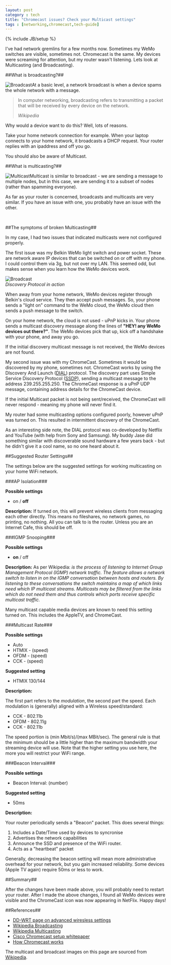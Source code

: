 ```yaml
---
layout: post
category : tech
title: "Chromecast issues? Check your Multicast settings"
tags : [networking,chromecast,tech-guide]
---
```

{% include JB/setup %}

I've had network gremlins for a few months now. Sometimes my WeMo switches are visible, sometimes not. Chromecast is the same. My devices were screaming for attention, but my router wasn't listening. Lets look at Multicasting (and Broadcasting).

<!--more-->

##What is broadcasting?##

<img class="img-thumbnail inline textwrap-left" src="{{ site.url }}/assets/images/broadcast.png" alt="Broadcast" />At a basic level, a network broadcast is when a device spams the whole network with a message.

<blockquote>
  <p>In computer networking, broadcasting refers to transmitting a packet that will be received by every device on the network.</p>
  <footer><cite title="Source Title">Wikipedia</cite></footer>
</blockquote>

Why would a device want to do this? Well, lots of reasons.

Take your home network connection for example. When your laptop connects to your home network, it broadcasts a DHCP request. Your router replies with an ipaddress and off you go.

You should also be aware of Multicast.


##What is multicasting?##

<img class="img-thumbnail inline textwrap-left" src="{{ site.url }}/assets/images/multicast.png" alt="Multicast" />Multicast is similar to broadcast - we are sending a message to multiple nodes, but in this case, we are sending it to a subset of nodes (rather than spamming everyone).

As far as your router is concerned, broadcasts and multicasts are very similar. If you have an issue with one, you probably have an issue with the other.

<br />

##The symptoms of broken Multicasting##

In my case, I had two issues that indicated multicasts were not configured properly.

The first issue was my Belkin WeMo light switch and power socket. These are network aware IP devices that can be switched on or off with my phone. I could control them via 3g, but not over my LAN. This seemed odd, but makes sense when you learn how the WeMo devices work.

<div class="img-thumbnail inline textwrap-left" style="margin-right:30px;"><img src="{{ site.url }}/assets/images/cloud.jpg" alt="Broadcast" /><br /><i>Discovery Protocol in action</i></div>

When away from your home network, WeMo devices register through Belkin's cloud service. They then accept push messages. So, your phone sends a "light on" command to the WeMo cloud, the WeMo cloud then sends a push message to the switch.

On your home network, the cloud is not used - uPnP kicks in. Your phone sends a multicast discovery message along the lines of **"HEY! any WeMo devices out there?"**. The WeMo devices pick that up,  kick off a handshake with your phone, and away you go.

If the initial discovery multicast message is not received, the WeMo devices are not found.

My second issue was with my ChromeCast. Sometimes it would be discovered by my phone, sometimes not. ChromeCast works by using the DIscovery And Launch ([DIAL](http://en.wikipedia.org/wiki/DIscovery_And_Launch)) protocol. The discovery part uses Simple Service Discovery Protocol ([SSDP](http://en.wikipedia.org/wiki/Simple_Service_Discovery_Protocol)), sending a multicast message to the address 239.255.255.250. The ChromeCast response is a uPnP UDP message, containing address details for the ChromeCast device.

If the initial Multicast packet is not being sent/received, the ChromeCast will never respond - meaning my phone will never find it.

My router had some multicasting options configured poorly, however uPnP was turned on. This resulted in intermittent discovery of the ChromeCast.

As an interesting side note, the DIAL protocol was co-developed by Netflix and YouTube (with help from Sony and Samsung). My buddy Jase did something similar with discoverable sound hardware a few years back - but he didn't give it a cool name, so no one heard about it.

##Suggested Router Settings##

The settings below are the suggested settings for working multicasting on your home WiFi network.

###AP Isolation###

**Possible settings**

- on / **off**

**Description:** If turned on, this will prevent wireless clients from messaging each other directly. This means no fileshares, no network games, no printing, no nothing. All you can talk to is the router. Unless you are an Internet Cafe, this should be off.

###IGMP Snooping###

**Possible settings**

- **on** / off

**Description:** As per Wikipedia: *is the process of listening to Internet Group Management Protocol (IGMP) network traffic. The feature allows a network switch to listen in on the IGMP conversation between hosts and routers. By listening to these conversations the switch maintains a map of which links need which IP multicast streams. Multicasts may be filtered from the links which do not need them and thus controls which ports receive specific multicast traffic.*

Many multicast capable media devices are known to need this setting turned on. This includes the AppleTV, and ChromeCast.

###Multicast Rate###

**Possible settings**

- Auto
- HTMIX - (speed)
- OFDM - (speed)
- CCK - (speed)

**Suggested setting**

- HTMIX 130/144

**Description:**

The first part refers to the *modulation*, the second part the speed. Each modulation is (generally) aligned with a Wireless speed/standard:

- CCK - 802.11b
- OFDM - 802.11g
- CCK - 802.11b

The speed portion is (min Mbit/s)/(max MBit/sec). The general rule is that the minimum should be a little higher than the maximum bandwidth your streaming device will use. Note that the higher setting you use here, the more you will restrict your WiFi range.

###Beacon Interval###

**Possible settings**

- Beacon Interval: (number)

**Suggested setting**

- 50ms

**Description:**

Your router periodically sends a "Beacon" packet. This does several things:

1. Includes a Date/Time used by devices to syncronise
2. Advertises the network capabilities
3. Announce the SSD and presence of the WiFi router.
4. Acts as a "heartbeat" packet

Generally, decreasing the beacon setting will mean more administrative overhead for your network, but you gain increased reliability. Some devices (Apple TV again) require 50ms or less to work.

##Summary##

After the changes have been made above, you will probably need to restart your router. After I made the above changes, I found all WeMo devices were visible and the ChromeCast icon was now appearing in NetFlix. Happy days!

##References##

- [DD-WRT page on advanced wiresless settings](http://www.dd-wrt.com/wiki/index.php/Advanced_wireless_settings)
- [Wikipedia Broadcasting](http://en.wikipedia.org/wiki/Broadcasting_(networking))
- [Wikipedia Multicasting](http://en.wikipedia.org/wiki/Multicast)
- [Cisco Chromecast setup whitepaper](http://www.cisco.com/c/en/us/td/docs/wireless/controller/technotes/7-6/chromecastDG76/ChromecastDG76.html)
- [How Chromecast works](http://computers-solution.com/how-chromecast-works-chromecast-protocol-described/)

The multicast and broadcast images on this page are sourced from [Wikipedia](http://www.wikipedia.org).

